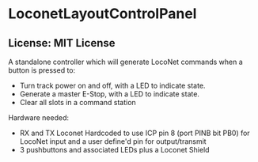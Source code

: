 # LoconetLayoutControlPanel
## License: MIT License

A standalone controller which will generate LocoNet commands when a button is pressed to:
  * Turn track power on and off, with a LED to indicate state.
  * Generate a master E-Stop, with a LED to indicate state.
  * Clear all slots in a command station

Hardware needed:
  * RX and TX Loconet Hardcoded to use ICP pin 8 (port PINB bit PB0) for LocoNet input and a user define'd pin for output/transmit
  * 3 pushbuttons and associated LEDs plus a Loconet Shield
